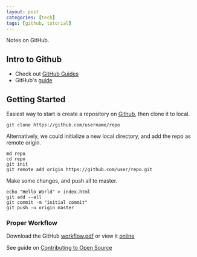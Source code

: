 ```yaml
---
layout: post
categories: [tech]
tags: [github, tutorial]
---
```


Notes on GitHub.

<!--excerpt separator -->

## Intro to Github

- Check out [GitHub Guides](https://guides.github.com/)
- GitHub's [guide](https://guides.github.com/activities/hello-world/)

## Getting Started

Easiest way to start is create a repository on [Github](https://github.com), then clone it to local.  

```shell 
git clone https://github.com/username/repo
```

Alternatively, we could initialize a new local directory, and add the repo as remote origin.  

```shell
md repo
cd repo
git init
git remote add origin https://github.com/user/repo.git
```

Make some changes, and push all to master.  

```shell
echo "Hello World" > index.html
git add --all
git commit -m "initial commit"
git push -u origin master
```

### Proper Workflow

Download the GitHub [workflow.pdf](https://guides.github.com/pdfs/githubflow-online.pdf) or view it [online](https://guides.github.com/introduction/flow/)  

See guide on [Contributing to Open Source](https://guides.github.com/activities/contributing-to-open-source/)  
